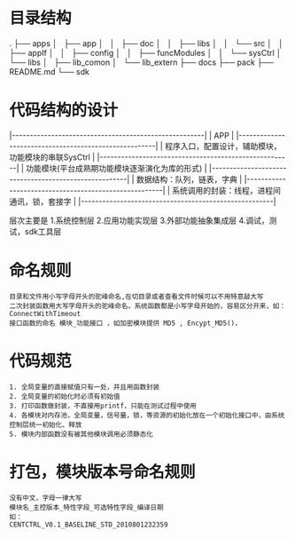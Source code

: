 # 目录结构
.
├── apps
│   ├── app
│   │   ├── doc
│   │   ├── libs
│   │   └── src
│   │       ├── appIf
│   │       ├── config
│   │       ├── funcModules
│   │       └── sysCtrl
│   └── libs
│       ├── lib_comon
│       └── lib_extern
├── docs
├── pack
├── README.md
└── sdk

# 代码结构的设计
|------------------------------------------------------|
|							APP						   |
|------------------------------------------------------|
| 程序入口，配置设计，辅助模块，功能模块的串联SysCtrl  |
|------------------------------------------------------|
| 功能模块(平台成熟期功能模块逐渐演化为库的形式)	   |
|------------------------------------------------------|
| 数据结构：队列，链表，字典						   |
|------------------------------------------------------|
| 系统调用的封装：线程，进程间通讯，锁，套接字		   |
|------------------------------------------------------|

层次主要是	1.系统控制层
			2.应用功能实现层
			3.外部功能抽象集成层
			4.调试，测试，sdk工具层


# 命名规则
	目录和文件用小写字母开头的驼峰命名,在切目录或者查看文件时候可以不用特意敲大写
	二次封装函数用大写字母开头的驼峰命名，系统函数都是小写字母开始的，容易区分开来，如：ConnectWithTimeout
	接口函数的命名 模块_功能接口	，如加密模块提供 MD5 , Encypt_MD5()，


# 代码规范
	1. 全局变量的直接赋值只有一处，并且用函数封装
	2. 全局变量的初始化时必须有初始值
	3. 打印函数做封装，不直接用printf，只能在测试过程中使用
	4. 各模块对内存池，全局变量，信号量，锁，等资源的初始化放在一个初始化接口中，由系统控制层统一初始化、释放
	5. 模块内部函数没有被其他模块调用必须静态化

# 打包，模块版本号命名规则
	没有中文，字母一律大写
	模块名_主控版本_特性字段_可选特性字段_编译日期
	如：
	CENTCTRL_V0.1_BASELINE_STD_2010801232359


